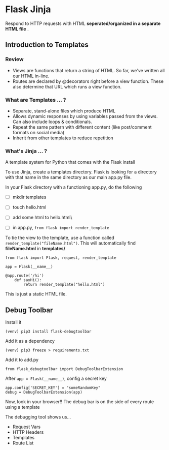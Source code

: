 # Flask Jinja

Respond to HTTP requests with HTML **seperated/organized in a separate HTML file** .

## Introduction to Templates

### Review 
- Views are functions that return a string of HTML. So far, we've written all our HTML in-line.
- Routes are declared by @decorators right before a view function. These also determine that URL which runs a view function.

### What are Templates ... ?
- Separate, stand-alone files which produce HTML
- Allows dynamic responses by using variables passed from the views. Can also include loops & conditionals.
- Repeat the same pattern with different content (like post/comment formats on social media)
- Inherit from other templates to reduce repetition

### What's Jinja ... ?
A template system for Python that comes with the Flask install

To use Jinja, create a templates directory. Flask is looking for a directory with that name in the same directory as our main app.py file.

In your Flask directory with a functioning app.py, do the following
 - [ ] mkdir templates
 - [ ] touch hello.html
 - [ ] add some html to hello.html\
 - [ ] in app.py, `from flask import render_template`


To tie the view to the template, use a function called `render_template("fileName.html")`. This will automatically find **fileName.html** in **templates/**

    from flask import Flask, request, render_template
    
    app = Flask(__name__)
        
    @app.route('/hi')
        def sayHi():
            return render_template("hello.html")

This is just a static HTML file.

## Debug Toolbar
Install it

    (venv) pip3 install flask-debugtoolbar
    
Add it as a dependency

   `(venv) pip3 freeze > requirements.txt`

Add it to add.py

    from flask_debugtoolbar import DebugToolbarExtension

After `app = Flask(__name__)`, config a secret key

    app.config['SECRET_KEY'] = "someRandomKey"
    debug = DebugToolbarExtension(app)

Now, look in your browser!! The debug bar is on the side of every route using a template

The debugging tool shows us...
* Request Vars
* HTTP Headers
* Templates
* Route List

